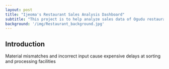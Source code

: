 ```yaml
---
layout: post
title: "Ijeoma's Restaurant Sales Analysis Dashboard"
subtitle: "This project is to help analyze sales data of Ogudu restaurants."
background: '/img/Restaurant_background.jpg'
---
```



<h2 class="section-heading">Introduction</h2>
<p>Material mismatches and incorrect input cause expensive delays at sorting and processing  facilities</p>
